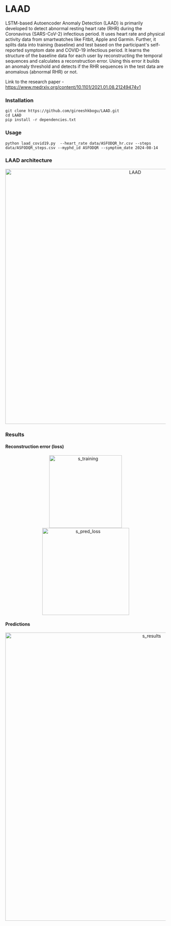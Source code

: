 # LAAD
LSTM-based Autoencoder Anomaly Detection (LAAD) is primarily developed to detect abnormal resting heart rate (RHR) during the Coronavirus (SARS-CoV-2) infectious period. It uses heart rate and physical activity data from smartwatches like Fitbit, Apple and Garmin. Further, it splits data into training (baseline) and test based on the participant's self-reported symptom date and COVID-19 infectious period. It learns the structure of the baseline data for each user by reconstructing the temporal sequences and calculates a reconstruction error. Using this error it builds an anomaly threshold and detects if the RHR sequences in the test data are anomalous (abnormal RHR) or not.

Link to the research paper - https://www.medrxiv.org/content/10.1101/2021.01.08.21249474v1


### Installation 

``` 
git clone https://github.com/gireeshkbogu/LAAD.git
cd LAAD
pip install -r dependencies.txt
```

### Usage

```
python laad_covid19.py  --heart_rate data/ASFODQR_hr.csv --steps data/ASFODQR_steps.csv --myphd_id ASFODQR --symptom_date 2024-08-14
```



### LAAD architecture

<p align="center">
<img width="800" alt="LAAD" src="https://user-images.githubusercontent.com/3885659/102735228-b4583600-42f6-11eb-9c2f-5af2ae614dab.png">
</p>

### Results

#### Reconstruction error (loss)

<p align="middle">
<img width="228" alt="s_training" src="https://user-images.githubusercontent.com/3885659/102735598-bf5f9600-42f7-11eb-925d-7eb6c411c95a.png">
<img width="273" alt="s_pred_loss" src="https://user-images.githubusercontent.com/3885659/102735600-c25a8680-42f7-11eb-82a9-b23cc06965b6.png">
</p>

#### Predictions

<p align="middle">
<img width="904" alt="s_results" src="https://user-images.githubusercontent.com/3885659/102735856-53316200-42f8-11eb-8cfa-40b4508d6d7c.png">
</p>

